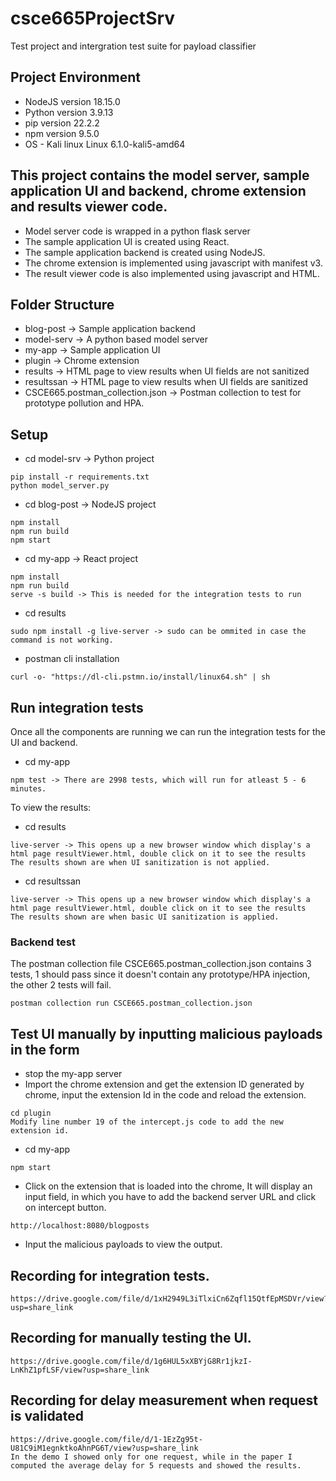 # csce665ProjectSrv
Test project and intergration test suite for payload classifier

## Project Environment
* NodeJS version 18.15.0
* Python version 3.9.13
* pip version 22.2.2
* npm version 9.5.0
* OS - Kali linux Linux 6.1.0-kali5-amd64

## This project contains the model server, sample application UI and backend, chrome extension and results viewer code.
* Model server code is wrapped in a python flask server
* The sample application UI is created using React.
* The sample application backend is created using NodeJS.
* The chrome extension is implemented using javascript with manifest v3.
* The result viewer code is also implemented using javascript and HTML.

## Folder Structure
* blog-post -> Sample application backend
* model-serv -> A python based model server
* my-app -> Sample application UI
* plugin -> Chrome extension
* results -> HTML page to view results when UI fields are not sanitized
* resultssan -> HTML page to view results when UI fields are sanitized
* CSCE665.postman_collection.json -> Postman collection to test for prototype pollution and HPA.

## Setup
* cd model-srv -> Python project
```
pip install -r requirements.txt
python model_server.py
```

* cd blog-post -> NodeJS project
```
npm install
npm run build
npm start
```
* cd my-app -> React project
```
npm install
npm run build
serve -s build -> This is needed for the integration tests to run
```
* cd results
```
sudo npm install -g live-server -> sudo can be ommited in case the command is not working.
```
* postman cli installation
```
curl -o- "https://dl-cli.pstmn.io/install/linux64.sh" | sh
```

## Run integration tests
Once all the components are running we can run the integration tests for the UI and backend.
* cd my-app
```
npm test -> There are 2998 tests, which will run for atleast 5 - 6 minutes.
```
To view the results:
* cd results
```
live-server -> This opens up a new browser window which display's a html page resultViewer.html, double click on it to see the results
The results shown are when UI sanitization is not applied.
```
* cd resultssan
```
live-server -> This opens up a new browser window which display's a html page resultViewer.html, double click on it to see the results
The results shown are when basic UI sanitization is applied.
```
### Backend test
The postman collection file CSCE665.postman_collection.json contains 3 tests, 1 should pass since it doesn't contain any prototype/HPA injection, the other 2 tests will fail.
```
postman collection run CSCE665.postman_collection.json
```
## Test UI manually by inputting malicious payloads in the form
* stop the my-app server
* Import the chrome extension and get the extension ID generated by chrome, input the extension Id in the code and reload the extension.
```
cd plugin
Modify line number 19 of the intercept.js code to add the new extension id.
```
* cd my-app
```
npm start
```
* Click on the extension that is loaded into the chrome, It will display an input field, in which you have to add the backend server URL and click on intercept button.
```
http://localhost:8080/blogposts
```
* Input the malicious payloads to view the output.

## Recording for integration tests.
```
https://drive.google.com/file/d/1xH2949L3iTlxiCn6Zqfl15QtfEpMSDVr/view?usp=share_link
```
## Recording for manually testing the UI.
```
https://drive.google.com/file/d/1g6HUL5xXBYjG8Rr1jkzI-LnKhZ1pfLSF/view?usp=share_link
```
## Recording for delay measurement when request is validated
```
https://drive.google.com/file/d/1-1EzZg95t-U81C9iM1egnktkoAhnPG6T/view?usp=share_link
In the demo I showed only for one request, while in the paper I computed the average delay for 5 requests and showed the results.
```
